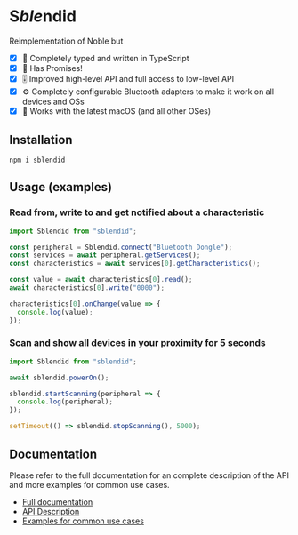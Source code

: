 # S*ble*ndid

Reimplementation of Noble but

- [x] 💪 Completely typed and written in TypeScript
- [x] 💍 Has Promises!
- [x] 🎚️ Improved high-level API and full access to low-level API
- [x] ⚙️ Completely configurable Bluetooth adapters to make it work on all devices and OSs
- [x] 🥳 Works with the latest macOS (and all other OSes)

## Installation

```shell
npm i sblendid
```

## Usage (examples)

### Read from, write to and get notified about a characteristic

```js
import Sblendid from "sblendid";

const peripheral = Sblendid.connect("Bluetooth Dongle");
const services = await peripheral.getServices();
const characteristics = await services[0].getCharacteristics();

const value = await characteristics[0].read();
await characteristics[0].write("0000");

characteristics[0].onChange(value => {
  console.log(value);
});
```

### Scan and show all devices in your proximity for 5 seconds

```js
import Sblendid from "sblendid";

await sblendid.powerOn();

sblendid.startScanning(peripheral => {
  console.log(peripheral);
});

setTimeout(() => sblendid.stopScanning(), 5000);
```

## Documentation

Please refer to the full documentation for an complete description of the API and more examples for common use cases.

- [Full documentation]()
- [API Description]()
- [Examples for common use cases]()
